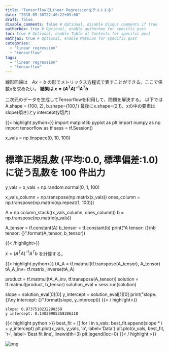 ```yaml
---
title: "TensorflowでLinear Regressionをテストする"
date: "2018-09-30T22:40:22+09:00"
draft: false
disable_comments: false # Optional, disable Disqus comments if true
authorbox: true # Optional, enable authorbox for specific post
toc: true # Optional, enable Table of Contents for specific post
mathjax: true # Optional, enable MathJax for specific post
categories:
  - "linear regression"
  - "tensorflow"
tags:
  - "linear regression"
  - "tensorflow"
---
```


線形回帰は　$Ax= b$ の形でメトリックス方程式で表すことができる。ここで係数$x$を求めたい。
**結果は $x = (A^T A)^{-1}A^Tb$**


二次元のデータを生成してTensorflowを利用して、問題を解決する。
以下ではA.shape = (100, 2), b.shape=(100,1) 最後にx.shape=(2,1)、xの中の要素はslope(傾き)とy intercept(y切片)


{{< highlight python>}}
import matplotlib.pyplot as plt
import numpy as np
import tensorflow as tf
sess = tf.Session()

x_vals = np.linspace(0, 10, 100)
# 標準正規乱数 (平均:0.0, 標準偏差:1.0) に従う乱数を 100 件出力
y_vals = x_vals + np.random.normal(0, 1, 100) 


x_vals_column = np.transpose(np.matrix(x_vals))
ones_column = np.transpose(np.matrix(np.repeat(1, 100)))

A = np.column_stack((x_vals_column, ones_column))
b = np.transpose(np.matrix(y_vals))

A_tensor = tf.constant(A)
b_tensor = tf.constant(b)
print("A tensor: {}\nb tensor: {}".format(A_tensor, b_tensor))

{{< /highlight>}}


$x = (A^T A)^{-1}A^Tb$ を計算する。



{{< highlight python>}}
tA_A = tf.matmul(tf.transpose(A_tensor), A_tensor)
tA_A_inv= tf.matrix_inverse(tA_A)

product = tf.matmul(tA_A_inv, tf.transpose(A_tensor))
solution = tf.matmul(product, b_tensor)
solution_eval = sess.run(solution)

slope = solution_eval[0][0]
y_intercept = solution_eval[1][0]
print("slope: {}\ny intercept: {}".format(slope, y_intercept))
{{< / highlight>}}


```
slope: 0.9737510232298359
y intercept: 0.14039905358306318
```

{{<  highlight python >}}
best_fit = []
for i in x_vals:
    best_fit.append(slope * i + y_intercept)
plt.plot(x_vals, y_vals, 'o', label='Data')
plt.plot(x_vals, best_fit, 'r-', label='Best fit line', linewidth=3)
plt.legend(loc=0)
{{< / highlight >}}


![png](../../linear-regression-using-tensorflow/1.png) 

